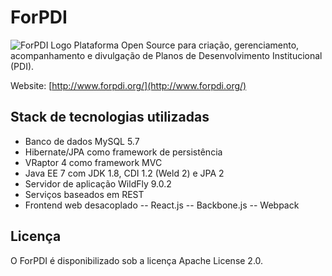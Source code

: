 # ForPDI

![ForPDI Logo](http://forpdi.org/img/logo_forpdi.png)
Plataforma Open Source para criação, gerenciamento, acompanhamento e divulgação de Planos de Desenvolvimento Institucional (PDI).

Website: [http://www.forpdi.org/](http://www.forpdi.org/)

## Stack de tecnologias utilizadas
- Banco de dados MySQL 5.7
- Hibernate/JPA como framework de persistência
- VRaptor 4 como framework MVC
- Java EE 7 com JDK 1.8, CDI 1.2 (Weld 2) e JPA 2
- Servidor de aplicação WildFly 9.0.2
- Serviços baseados em REST
- Frontend web desacoplado
-- React.js
-- Backbone.js
-- Webpack

## Licença

O ForPDI é disponibilizado sob a licença Apache License 2.0.
